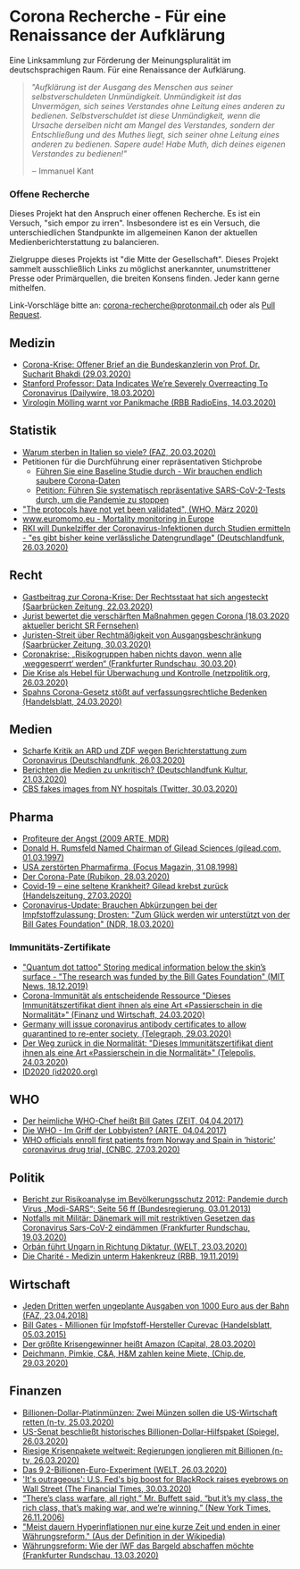 # Corona Recherche - Für eine Renaissance der Aufklärung

Eine Linksammlung zur Förderung der Meinungspluralität im deutschsprachigen Raum. Für eine Renaissance der Aufklärung.

> *"Aufklärung ist der Ausgang des Menschen aus seiner selbstverschuldeten Unmündigkeit. Unmündigkeit ist das Unvermögen, sich seines Verstandes ohne Leitung eines anderen zu bedienen. Selbstverschuldet ist diese Unmündigkeit, wenn die Ursache derselben nicht am Mangel des Verstandes, sondern der Entschließung und des Muthes liegt, sich seiner ohne Leitung eines anderen zu bedienen. Sapere aude! Habe Muth, dich deines eigenen Verstandes zu bedienen!"*
>
> ‒ Immanuel Kant

### Offene Recherche 
Dieses Projekt hat den Anspruch einer offenen Recherche. Es ist ein Versuch, "sich empor zu irren". Insbesondere ist es ein Versuch, die unterschiedlichen Standpunkte im allgemeinen Kanon der aktuellen Medienberichterstattung zu balancieren.

Zielgruppe dieses Projekts ist "die Mitte der Gesellschaft". Dieses Projekt sammelt ausschließlich Links zu möglichst anerkannter, unumstrittener Presse oder Primärquellen, die breiten Konsens finden. Jeder kann gerne mithelfen.

Link-Vorschläge bitte an: <a href="mailto:corona-recherche@protonmail.ch">corona-recherche@protonmail.ch</a> oder als [Pull Request](https://github.com/corona-recherche/corona-recherche.github.io/edit/master/README.md).

## Medizin
- [Corona-Krise: Offener Brief an die Bundeskanzlerin von Prof. Dr. Sucharit Bhakdi (29.03.2020)](https://www.youtube.com/watch?v=LsExPrHCHbw)
- [Stanford Professor: Data Indicates We’re Severely Overreacting To Coronavirus (Dailywire, 18.03.2020)](https://www.dailywire.com/news/stanford-professor-data-indicates-were-overreacting-to-coronavirus)
- [Virologin Mölling warnt vor Panikmache (RBB RadioEins, 14.03.2020)](https://www.radioeins.de/programm/sendungen/die_profis/archivierte_sendungen/beitraege/corona-virus-kein-killervirus.html)

## Statistik 
- [Warum sterben in Italien so viele? (FAZ, 20.03.2020)](https://www.faz.net/aktuell/gesellschaft/gesundheit/coronavirus/corona-pandemie-warum-sterben-in-italien-so-viele-16688344.html)
- Petitionen für die Durchführung einer repräsentativen Stichprobe
  - [Führen Sie eine Baseline Studie durch  - Wir brauchen endlich saubere Corona-Daten](https://www.openpetition.de/petition/online/fuehren-sie-die-baseline-studie-durch-wir-brauchen-endlich-saubere-corona-daten)
  - [Petition: Führen Sie systematisch repräsentative SARS-CoV-2-Tests durch, um die Pandemie zu stoppen](https://www.change.org/p/ministerpr%C3%A4sident-dr-markus-s%C3%B6der-f%C3%BChren-sie-systematische-repr%C3%A4sentative-covid-19-tests-durch-um-die-pandemie-zu-stoppen)
- ["The protocols have not yet been validated", (WHO, März 2020)](https://www.who.int/emergencies/diseases/novel-coronavirus-2019/technical-guidance/laboratory-guidance)
- [www.euromomo.eu - Mortality monitoring in Europe](https://www.euromomo.eu/)
- [RKI will Dunkelziffer der Coronavirus-Infektionen durch Studien ermitteln - "es gibt bisher keine verlässliche Datengrundlage" (Deutschlandfunk, 26.03.2020)](https://www.deutschlandfunk.de/covid-19-rki-will-dunkelziffer-der-coronavirus-infektionen.2850.de.html?drn:news_id=1114345)


## Recht 
- [Gastbeitrag zur Corona-Krise: Der Rechtsstaat hat sich angesteckt (Saarbrücken Zeitung, 22.03.2020)](https://www.saarbruecker-zeitung.de/nachrichten/meinung/standpunkt/in-der-corona-krise-hat-sich-der-rechtsstaat-angesteckt_aid-49693223)
- [Jurist bewertet die verschärften Maßnahmen gegen Corona
(18.03.2020 aktueller bericht SR Fernsehen) ](https://www.ardmediathek.de/ard/player/Y3JpZDovL3NyLW9ubGluZS5kZS9BQl84NTM5NA/jurist-bewertet-die-versch-rften-ma-nahmen-gegen-corona)
- [Juristen-Streit über Rechtmäßigkeit von Ausgangsbeschränkung (Saarbrücker Zeitung, 30.03.2020)](https://www.saarbruecker-zeitung.de/saarland/landespolitik/corona-juristen-streit-ueber-rechtmaessigkeit-von-ausgangsbeschraenkung_aid-49833487)
- [Coronakrise: „Risikogruppen haben nichts davon, wenn alle ‚weggesperrt‘ werden“ (Frankfurter Rundschau, 30.03.20)](https://www.fr.de/politik/coronakrise-deutschland-kontaktsperre-koennte-rechtswidrig-sein-13611821.html)
- [Die Krise als Hebel für Überwachung und Kontrolle (netzpolitik.org, 26.03.2020)](https://netzpolitik.org/2020/die-krise-als-hebel-fuer-ueberwachung-und-kontrolle/)
- [Spahns Corona-Gesetz stößt auf verfassungsrechtliche Bedenken (Handelsblatt, 24.03.2020)](https://www.handelsblatt.com/politik/deutschland/infektionsschutzgesetz-spahns-corona-gesetz-stoesst-auf-verfassungsrechtliche-bedenken/25673042.html?ticket=ST-2034727-Y56jF0ibcTYNMm9BzoeA-ap6)

## Medien 
- [Scharfe Kritik an ARD und ZDF wegen Berichterstattung zum Coronavirus (Deutschlandfunk, 26.03.2020)](https://www.deutschlandfunk.de/covid-19-scharfe-kritik-an-ard-und-zdf-wegen.2849.de.html?drn%3Anews_id=1114517&fbclid=IwAR1WEi29ShfjqG9aWPLS0K8S1Ha0MAoZp_WYAuhnAn3f6arZusNRisIBZsI)
- [Berichten die Medien zu unkritisch? (Deutschlandfunk Kultur, 21.03.2020)](https://www.deutschlandfunkkultur.de/journalismus-in-der-coronakrise-berichten-die-medien-zu.1264.de.html?dram:article_id=473101)
- [CBS fakes images from NY hospitals (Twitter, 30.03.2020)](https://twitter.com/GemCrypto/status/1244424139773038593/photo/1)

## Pharma 
- [Profiteure der Angst (2009 ARTE, MDR)](https://www.youtube.com/watch?v=ZkyL4NxJJcc)
- [Donald H. Rumsfeld Named Chairman of Gilead Sciences (gilead.com, 01.03.1997)](https://www.gilead.com/news-and-press/press-room/press-releases/1997/1/donald-h-rumsfeld-named-chairman-of-gilead-sciences)
- [USA zerstörten Pharmafirma, (Focus Magazin, 31.08.1998)](https://www.focus.de/magazin/archiv/sudan-usa-zerstoerten-pharmafirma_aid_173351.html)
- [Der Corona-Pate (Rubikon, 28.03.2020)](https://www.rubikon.news/artikel/der-corona-pate)
- [Covid-19 – eine seltene Krankheit? Gilead krebst zurück (Handelszeitung, 27.03.2020) ](https://www.handelszeitung.ch/unternehmen/covid-19-eine-seltene-krankheit-gilead-krebst-zuruck)
- [Coronavirus-Update: Brauchen Abkürzungen bei der Impfstoffzulassung; Drosten: "Zum Glück werden wir unterstützt von der Bill Gates Foundation" (NDR, 18.03.2020)](https://www.ndr.de/nachrichten/info/16-Coronavirus-Update-Wir-brauchen-Abkuerzungen-bei-der-Impfstoffzulassung,podcastcoronavirus140.html)


### Immunitäts-Zertifikate
- ["Quantum dot tattoo" Storing medical information below the skin’s surface - "The research was funded by the Bill Gates Foundation" (MIT News, 18.12.2019)](http://news.mit.edu/2019/storing-vaccine-history-skin-1218)
- [Corona-Immunität als entscheidende Ressource "Dieses Immunitätszertifikat dient ihnen als eine Art «Passierschein in die Normalität»" (Finanz und Wirtschaft, 24.03.2020)](https://www.fuw.ch/article/corona-immunitaet-als-entscheidende-ressource/)
- [Germany will issue coronavirus antibody certificates to allow quarantined to re-enter society, (Telegraph, 29.03.2020)](https://www.telegraph.co.uk/news/2020/03/29/germany-will-issue-coronavirus-antibody-certificates-allow-quarantined/?fbclid=IwAR3WDboCkonu3yexpSGcYVQ0AETvbKODEUi7NVy4VYlv0KdbaHJUyhIH7Co)
- [Der Weg zurück in die Normalität: "Dieses Immunitätszertifikat dient ihnen als eine Art «Passierschein in die Normalität»" (Telepolis, 24.03.2020)](https://www.heise.de/tp/features/Der-Weg-zurueck-in-die-Normalitaet-4688592.html)
- [ID2020 (id2020.org)](https://id2020.org/)

## WHO 
- [Der heimliche WHO-Chef heißt Bill Gates (ZEIT, 04.04.2017)](https://www.zeit.de/wissen/gesundheit/2017-03/who-unabhaengigkeit-bill-gates-film)
- [Die WHO - Im Griff der Lobbyisten? (ARTE, 04.04.2017)](https://programm.ard.de/TV/Programm/Detailsuche/?sendung=2872498016546)
- [WHO officials enroll first patients from Norway and Spain in ‘historic’ coronavirus drug trial, (CNBC, 27.03.2020)](https://www.cnbc.com/2020/03/27/who-officials-enroll-first-patients-from-norway-and-spain-in-historic-coronavirus-drug-trial.html)

## Politik 
- [Bericht zur Risikoanalyse im Bevölkerungsschutz 2012: Pandemie durch Virus
„Modi-SARS“; Seite 56 ff (Bundesregierung, 03.01.2013)](https://dipbt.bundestag.de/dip21/btd/17/120/1712051.pdf)
- [Notfalls mit Militär: Dänemark will mit restriktiven Gesetzen das Coronavirus Sars-CoV-2 eindämmen (Frankfurter Rundschau, 19.03.2020)](https://www.fr.de/politik/coronavirus-sars-cov-2-daenemark-notfalls-militaer-13598503.html)
- [Orbán führt Ungarn in Richtung Diktatur, (WELT, 23.03.2020)](https://www.welt.de/print/die_welt/politik/article206732497/Orban-fuehrt-Ungarn-in-Richtung-Diktatur.html)
- [Die Charité - Medizin unterm Hakenkreuz (RBB, 19.11.2019)](https://www.rbb-online.de/doku/die/die-charite---medizin-unterm-hakenkreuz.html)

## Wirtschaft 
- [Jeden Dritten werfen ungeplante Ausgaben von 1000 Euro aus der Bahn (FAZ, 23.04.2018)](https://www.faz.net/aktuell/wirtschaft/mehr-wirtschaft/armut-in-deutschland-jeder-dritte-hat-nicht-mal-1000-euro-15553142.html)
- [Bill Gates - Millionen für Impfstoff-Hersteller Curevac (Handelsblatt, 05.03.2015)](https://www.handelsblatt.com/unternehmen/industrie/bill-gates-millionen-fuer-impfstoff-hersteller-curevac/11465836.html)
- [Der größte Krisengewinner heißt Amazon (Capital, 28.03.2020)](https://www.capital.de/wirtschaft-politik/der-groesste-krisengewinner-heisst-amazon)
- [Deichmann, Pimkie, C&A, H&M zahlen keine Miete, (Chip.de, 29.03.2020)](https://www.chip.de/news/Deichmann-Pimkie-CundA-HundM-zahlen-keine-Miete-Kunden-rufen-zum-Boykott-auf_182583617.html)

## Finanzen 
- [Billionen-Dollar-Platinmünzen: Zwei Münzen sollen die US-Wirtschaft retten (n-tv, 25.03.2020)](https://www.n-tv.de/wirtschaft/Zwei-Muenzen-sollen-die-US-Wirtschaft-retten-article21665676.html)
- [US-Senat beschließt historisches Billionen-Dollar-Hilfspaket (Spiegel, 26.03.2020)](https://www.spiegel.de/politik/ausland/coronakrise-us-senat-beschliesst-historisches-billionen-dollar-hilfspaket-a-961bad8a-9f48-45e2-b37b-adab0d071c47)
- [Riesige Krisenpakete weltweit: Regierungen jonglieren mit Billionen (n-tv, 26.03.2020)](https://www.n-tv.de/wirtschaft/Regierungen-jonglieren-mit-Billionen-article21669994.html)
- [Das 9,2-Billionen-Euro-Experiment (WELT, 26.03.2020)](https://www.welt.de/finanzen/article206802607/Regierungen-Fed-und-EZB-stellen-9-2-Billionen-Euro-bereit.html)
- ['It's outrageous': U.S. Fed's big boost for BlackRock raises eyebrows on Wall Street (The Financial Times, 30.03.2020)](https://business.financialpost.com/financial-times/u-s-feds-big-boost-for-blackrock-raises-eyebrows-on-wall-street)
- [“There’s class warfare, all right,” Mr. Buffett said, “but it’s my class, the rich class, that’s making war, and we’re winning.” (New York Times, 26.11.2006) ](https://www.nytimes.com/2006/11/26/business/yourmoney/26every.html)
- ["Meist dauern Hyperinflationen nur eine kurze Zeit und enden in einer Währungsreform." (Aus der Definition in der Wikipedia)](https://de.wikipedia.org/wiki/Hyperinflation)
- [Währungsreform: Wie der IWF das Bargeld abschaffen möchte (Frankfurter Rundschau, 13.03.2020)](https://www.fr.de/politik/washington-dc-raet-bargeld-abzuschaffen-12894181.html)
